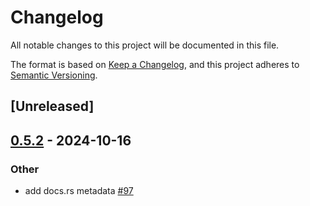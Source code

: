 # Changelog

All notable changes to this project will be documented in this file.

The format is based on [Keep a Changelog](https://keepachangelog.com/en/1.0.0/),
and this project adheres to [Semantic Versioning](https://semver.org/spec/v2.0.0.html).

## [Unreleased]

## [0.5.2](https://github.com/PlexSheep/pt/compare/libpt-bintols-v0.5.1...libpt-bintols-v0.5.2) - 2024-10-16

### Other

- add docs.rs metadata [#97](https://github.com/PlexSheep/pt/pull/97)
